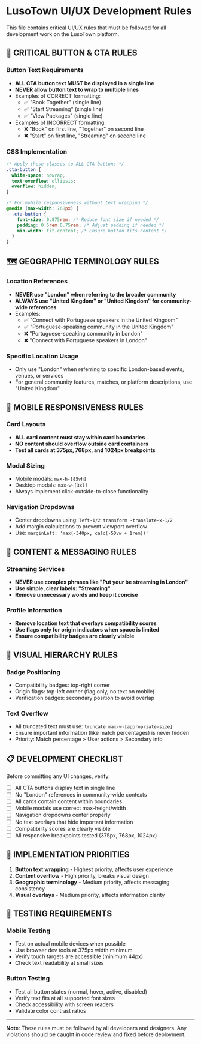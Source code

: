 # LusoTown UI/UX Development Rules

This file contains critical UI/UX rules that must be followed for all development work on the LusoTown platform.

## 🚨 CRITICAL BUTTON & CTA RULES

### Button Text Requirements
- **ALL CTA button text MUST be displayed in a single line**
- **NEVER allow button text to wrap to multiple lines**
- Examples of CORRECT formatting:
  - ✅ "Book Together" (single line)
  - ✅ "Start Streaming" (single line)  
  - ✅ "View Packages" (single line)
- Examples of INCORRECT formatting:
  - ❌ "Book" on first line, "Together" on second line
  - ❌ "Start" on first line, "Streaming" on second line

### CSS Implementation
```css
/* Apply these classes to ALL CTA buttons */
.cta-button {
  white-space: nowrap;
  text-overflow: ellipsis;
  overflow: hidden;
}

/* For mobile responsiveness without text wrapping */
@media (max-width: 768px) {
  .cta-button {
    font-size: 0.875rem; /* Reduce font size if needed */
    padding: 0.5rem 0.75rem; /* Adjust padding if needed */
    min-width: fit-content; /* Ensure button fits content */
  }
}
```

## 🗺️ GEOGRAPHIC TERMINOLOGY RULES

### Location References
- **NEVER use "London" when referring to the broader community**
- **ALWAYS use "United Kingdom" or "United Kingdom" for community-wide references**
- Examples:
  - ✅ "Connect with Portuguese speakers in the United Kingdom"
  - ✅ "Portuguese-speaking community in the United Kingdom"
  - ❌ "Portuguese-speaking community in London"
  - ❌ "Connect with Portuguese speakers in London"

### Specific Location Usage
- Only use "London" when referring to specific London-based events, venues, or services
- For general community features, matches, or platform descriptions, use "United Kingdom"

## 📱 MOBILE RESPONSIVENESS RULES

### Card Layouts
- **ALL card content must stay within card boundaries**
- **NO content should overflow outside card containers**
- **Test all cards at 375px, 768px, and 1024px breakpoints**

### Modal Sizing
- Mobile modals: `max-h-[85vh]` 
- Desktop modals: `max-w-[3xl]`
- Always implement click-outside-to-close functionality

### Navigation Dropdowns
- Center dropdowns using: `left-1/2 transform -translate-x-1/2`
- Add margin calculations to prevent viewport overflow
- Use: `marginLeft: 'max(-340px, calc(-50vw + 1rem))'`

## 🎯 CONTENT & MESSAGING RULES

### Streaming Services
- **NEVER use complex phrases like "Put your be streaming in London"**
- **Use simple, clear labels: "Streaming"**
- **Remove unnecessary words and keep it concise**

### Profile Information
- **Remove location text that overlays compatibility scores**
- **Use flags only for origin indicators when space is limited**
- **Ensure compatibility badges are clearly visible**

## 🎨 VISUAL HIERARCHY RULES

### Badge Positioning
- Compatibility badges: top-right corner
- Origin flags: top-left corner (flag only, no text on mobile)
- Verification badges: secondary position to avoid overlap

### Text Overflow
- All truncated text must use: `truncate max-w-[appropriate-size]`
- Ensure important information (like match percentages) is never hidden
- Priority: Match percentage > User actions > Secondary info

## 📋 DEVELOPMENT CHECKLIST

Before committing any UI changes, verify:

- [ ] All CTA buttons display text in single line
- [ ] No "London" references in community-wide contexts
- [ ] All cards contain content within boundaries  
- [ ] Mobile modals use correct max-height/width
- [ ] Navigation dropdowns center properly
- [ ] No text overlays that hide important information
- [ ] Compatibility scores are clearly visible
- [ ] All responsive breakpoints tested (375px, 768px, 1024px)

## 🚀 IMPLEMENTATION PRIORITIES

1. **Button text wrapping** - Highest priority, affects user experience
2. **Content overflow** - High priority, breaks visual design
3. **Geographic terminology** - Medium priority, affects messaging consistency
4. **Visual overlays** - Medium priority, affects information clarity

## 📝 TESTING REQUIREMENTS

### Mobile Testing
- Test on actual mobile devices when possible
- Use browser dev tools at 375px width minimum
- Verify touch targets are accessible (minimum 44px)
- Check text readability at small sizes

### Button Testing
- Test all button states (normal, hover, active, disabled)
- Verify text fits at all supported font sizes
- Check accessibility with screen readers
- Validate color contrast ratios

---

**Note**: These rules must be followed by all developers and designers. Any violations should be caught in code review and fixed before deployment.